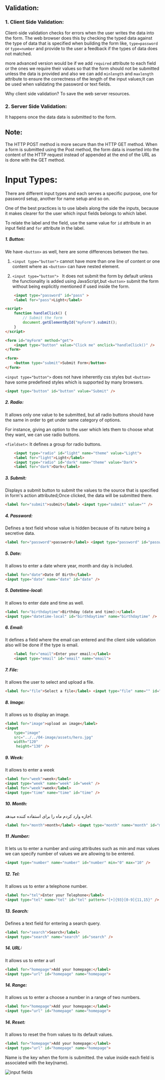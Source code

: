 ## Validation:

### 1. Client Side Validation:

Client-side validation checks for errors when the user writes the data into the form. The web browser does this by checking the typed data against the type of data that is specified when building the form like, `type=password` or `type=number` and provide to the user a feedback if the types of data does not matched.

more advanced version would be if we add `required` attribute to each field or the ones we require their values so that the form should not be submitted unless the data is provided and also we can add `minlength` and `maxlength` attribute to ensure the correctness of the length of the input values;It can be used when validating the password or text fields.

Why client side validation? To save the web server resources.

### 2. Server Side Validation:

It happens once the data data is submitted to the form.

## Note:

The HTTP POST method is more secure than the HTTP GET method. When a form is submitted using the Post method, the form data is inserted into the content of the HTTP request instead of appended at the end of the URL as is done with the GET method.

# Input Types:

There are different input types and each serves a specific purpose, one for password setup, another for name setup and so on.

One of the best practices is to use labels along the side the inputs, because it makes clearer for the user which input fields belongs to which label.

To relate the label and the field, use the same value for `id` attribute in an input field and `for` attribute in the label.

##### 1. Button:

We have `<button>` as well, here are some differences between the two.

1. `<input type="button">` cannot have more than one line of content or one content where as `<button>` can have nested element.

2. `<input type="button"> ` It does not submit the form by default unless the functionality is added using JavaScript,but `<button>` submit the form without being explicitly mentioned if used inside the form.

```html
    <input type="password" id="pass" >
    <label for="pass">Light</label>
```

```html
<script>
	function handleClick() {
		// Submit the form
		document.getElementById("myForm").submit();
	}
</script>

<form id="myForm" method="get">
	<input type="button" value="Click me" onclick="handleClick()" />
</form>
```

```html
<form>
	<button type="submit">Submit Form</button>
</form>
```

`<input type="button">` does not have inherently css styles but `<button>` have some predefined styles which is supported by many browsers.

```html
<input type="button" id="button" value="Submit" />
```

##### 2. Radio:

It allows only one value to be submitted, but all radio buttons should have the same in order to get under same category of options.

For instance, giving an option to the user which lets them to choose what they want, we can use radio buttons.

`<fieldset>`: It defines a group for radio buttons.

```html
    <input type="radio" id="light" name="theme" value="Light">
    <label for="light">Light</label>
    <input type="radio" id="dark" name="theme" value="Dark">
    <label for="dark">Dark</label>
```

##### 3. Submit:

Displays a submit button to submit the values to the source that is specified in form's action attributed;Once clicked, the data will be submitted there.

```html
<label for="submit">submit</label> <input type="submit" value="" />
```

##### 4. Password:

Defines a text field whose value is hidden because of its nature being a secretive data.

```html
<label for="password">password</label> <input type="password" id="password" />
```

##### 5. Date:

It allows to enter a date where year, month and day is included.

```html
<label for="date">Date Of Birth</label>
<input type="date" name="date" id="date" />
```

##### 5. Datetime-local:

It allows to enter date and time as well.

```html
<label for="birthdaytime">Birthday (date and time):</label>
<input type="datetime-local" id="birthdaytime" name="birthdaytime" />
```

##### 6. Email:

It defines a field where the email can entered and the client side validation also will be done if the type is email.

```html
    <label for="email">Enter your email:</label>
    <input type="email" id="email" name="email">
```

##### 7. File:

It allows the user to select and upload a file.

```html
<label for="file">Select a file</label> <input type="file" name="" id="file" />
```

##### 8. Image:

It allows us to display an image.

```html
<label for="image">upload an image</label>
<input
	type="image"
	src="../../04-image/assets/hero.jpg"
	width="120"
	 height="130" />
```

##### 9. Week:

It allows to enter a week

```html
<label for="week">week</label>
<input type="week" name="week" id="week" />
<label for="week">week</label>
<input type="time" name="time" id="time" />
```

##### 10. Month:

اجازه وارد کردم ماه را برای استفاده کننده میدهد.

```html
<label for="month">month</label> <input type="month" name="month" id="month" />
```

##### 11 .Number:

It lets us to enter a number and using attributes such as min and max values we can specify number of values we are allowing to be entered.

```html
<input type="number" name="number" id="number" min="0" max="10" />
```

##### 12. Tel:

It allows us to enter a telephone number.

```html
<label for="tel">Enter your Telephone</label>
<input type="tel" name="tel" id="tel" pattern="[+]{93}[0-9]{11,15}" />
```

##### 13. Search:

Defines a text field for entering a search query.

```html
<label for="search">Search</label>
<input type="search" name="search" id="search" />
```

##### 14. URL:

It allows us to enter a url

```html
<label for="homepage">Add your homepage:</label>
<input type="url" id="homepage" name="homepage">
```

##### 14. Range:

It allows us to enter a choose a number in a range of two numbers.

```html
<label for="homepage">Add your homepage:</label>
<input type="url" id="homepage" name="homepage">
```

##### 14. Reset:

It allows to reset the from values to its default values.

```html
<label for="homepage">Add your homepage:</label>
<input type="url" id="homepage" name="homepage">
```

Name is the key when the form is submitted. the value inside each field is associated with the key(name).

<img src="./assets/input_diagram.png" alt="input fields">
